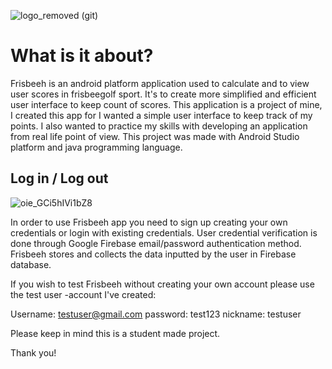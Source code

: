 ![logo_removed (git)](https://user-images.githubusercontent.com/68552044/88162329-dfd8d680-cc19-11ea-9c48-c39950d69a0a.png)

 # What is it about?
 
Frisbeeh is an android platform application used to calculate and to view user scores in frisbeegolf sport. It's to create more simplified and efficient user interface to keep count of scores. This application is a project of mine, I created this app for I wanted a simple user interface to keep track of my points. I also wanted to practice my skills with developing an application from real life point of view. This project was made with Android Studio platform and java programming language.

## Log in / Log out 
![oie_GCi5hIVi1bZ8](https://user-images.githubusercontent.com/68552044/88166487-013cc100-cc20-11ea-9270-01da3743214d.gif)

In order to use Frisbeeh app you need to sign up creating your own credentials or login with existing credentials. User credential verification is done through Google Firebase email/password authentication method. Frisbeeh stores and collects the data inputted by the user in Firebase database. 

If you wish to test Frisbeeh without creating your own account please use the test user -account I've created:

Username: testuser@gmail.com
password: test123
nickname: testuser

Please keep in mind this is a student made project.

Thank you!
